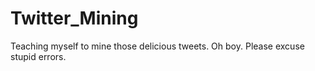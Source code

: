 # Twitter_Mining
Teaching myself to mine those delicious tweets. Oh boy. Please excuse stupid errors.
